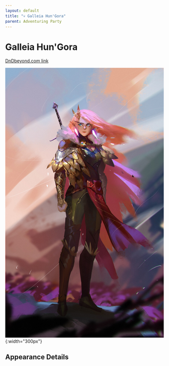 ```yaml
---
layout: default
title: "💀 Galleia Hun'Gora"
parent: Adventuring Party
---
```


# Galleia Hun'Gora

[DnDbeyond.com link](https://www.dndbeyond.com/characters/31165669)

![full_art](img/galleila.jpeg){:width="300px"}

## Appearance Details
